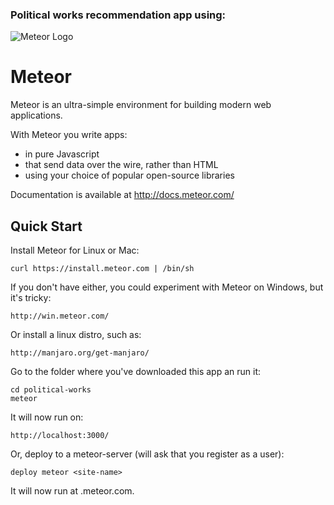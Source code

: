 ### Political works recommendation app using:


![Meteor Logo](carlbror.github.com/political-works/meteor-logo.png)

# Meteor

Meteor is an ultra-simple environment for building modern web
applications.

With Meteor you write apps:

* in pure Javascript
* that send data over the wire, rather than HTML
* using your choice of popular open-source libraries

Documentation is available at http://docs.meteor.com/

## Quick Start

Install Meteor for Linux or Mac:

    curl https://install.meteor.com | /bin/sh

If you don't have either, you could experiment with Meteor on Windows, but it's tricky:

    http://win.meteor.com/

Or install a linux distro, such as:

    http://manjaro.org/get-manjaro/

Go to the folder where you've downloaded this app an run it:

    cd political-works
    meteor

It will now run on:

    http://localhost:3000/

Or, deploy to a meteor-server (will ask that you register as a user):

    deploy meteor <site-name>

It will now run at <your-choosen-name>.meteor.com.

